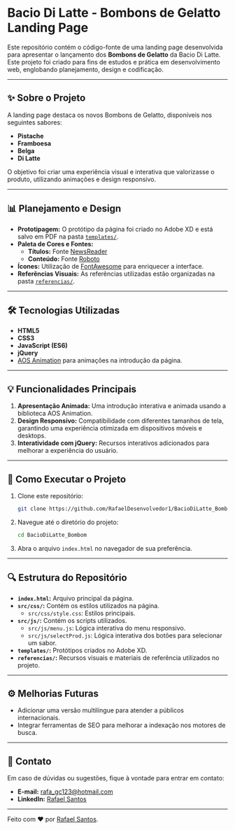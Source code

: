 # Bacio Di Latte - Bombons de Gelatto Landing Page

Este repositório contém o código-fonte de uma landing page desenvolvida para apresentar o lançamento dos **Bombons de Gelatto** da Bacio Di Latte. Este projeto foi criado para fins de estudos e prática em desenvolvimento web, englobando planejamento, design e codificação.

---

## ✨ **Sobre o Projeto**

A landing page destaca os novos Bombons de Gelatto, disponíveis nos seguintes sabores:

- **Pistache**
- **Framboesa**
- **Belga**
- **Di Latte**

O objetivo foi criar uma experiência visual e interativa que valorizasse o produto, utilizando animações e design responsivo.

---

## 📊 **Planejamento e Design**

- **Prototipagem:** O protótipo da página foi criado no Adobe XD e está salvo em PDF na pasta [`templates/`](templates/).
- **Paleta de Cores e Fontes:**
  - **Títulos:** Fonte [NewsReader](https://fonts.google.com/specimen/Newsreader)
  - **Conteúdo:** Fonte [Roboto](https://fonts.google.com/specimen/Roboto)
- **Ícones:** Utilização de [FontAwesome](https://fontawesome.com/) para enriquecer a interface.
- **Referências Visuais:** As referências utilizadas estão organizadas na pasta [`referencias/`](referencias/).

---

## 🛠️ **Tecnologias Utilizadas**

- **HTML5**
- **CSS3**
- **JavaScript (ES6)**
- **jQuery**
- [AOS Animation](https://michalsnik.github.io/aos/) para animações na introdução da página.

---

## 💡 **Funcionalidades Principais**

1. **Apresentação Animada:** Uma introdução interativa e animada usando a biblioteca AOS Animation.
2. **Design Responsivo:** Compatibilidade com diferentes tamanhos de tela, garantindo uma experiência otimizada em dispositivos móveis e desktops.
3. **Interatividade com jQuery:** Recursos interativos adicionados para melhorar a experiência do usuário.

---

## 🔧 **Como Executar o Projeto**

1. Clone este repositório:
   ```bash
   git clone https://github.com/RafaelDesenvolvedor1/BacioDiLatte_Bombom.git
   ```
2. Navegue até o diretório do projeto:
   ```bash
   cd BacioDiLatte_Bombom
   ```
3. Abra o arquivo `index.html` no navegador de sua preferência.

---

## 🔍 **Estrutura do Repositório**

- **`index.html`:** Arquivo principal da página.
- **`src/css/`:** Contém os estilos utilizados na página.
  - `src/css/style.css`: Estilos principais.
- **`src/js/`:** Contém os scripts utilizados.
  - `src/js/menu.js`: Lógica interativa do menu responsivo.
  - `src/js/selectProd.js`: Lógica interativa dos botões para selecionar um sabor.
- **`templates/`:** Protótipos criados no Adobe XD.
- **`referencias/`:** Recursos visuais e materiais de referência utilizados no projeto.

---

## ⚙️ **Melhorias Futuras**

- Adicionar uma versão multilíngue para atender a públicos internacionais.
- Integrar ferramentas de SEO para melhorar a indexação nos motores de busca.

---

## 🚀 **Contato**

Em caso de dúvidas ou sugestões, fique à vontade para entrar em contato:

- **E-mail:** rafa_gc123@hotmail.com
- **LinkedIn:** <a href='www.linkedin.com/in/rafael-santos-06b5a719a' target='_blank'>Rafael Santos</a>

---

Feito com ❤️ por [Rafael Santos](https://github.com/RafaelDesenvolvedor1).


